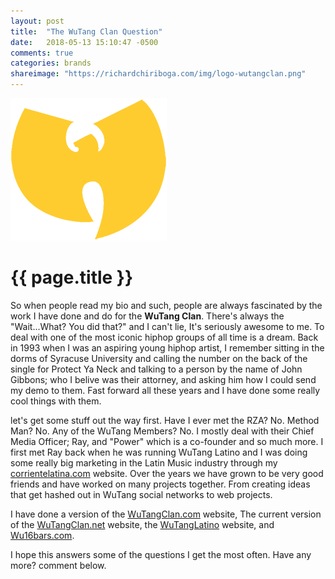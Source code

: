 ```yaml
---
layout: post
title:  "The WuTang Clan Question"
date:   2018-05-13 15:10:47 -0500
comments: true
categories: brands
shareimage: "https://richardchiriboga.com/img/logo-wutangclan.png"
---
```

<img src="/img/logo-wutangclan.png" class="img-responsive center-block featured-blog-img">

# {{ page.title }}

So when people read my bio and such, people are always fascinated by the work I have done and do for the **WuTang Clan**. There's always the "Wait...What? You did that?" and I can't lie, It's seriously awesome to me. To deal with one of the most iconic hiphop groups of all time is a dream. Back in 1993 when I was an aspiring young hiphop artist, I remember sitting in the dorms of Syracuse University and calling the number on the back of the single for Protect Ya Neck and talking to a person by the name of John Gibbons; who I belive was their attorney, and asking him how I could send my demo to them. Fast forward all these years and I have done some really cool things with them.

let's get some stuff out the way first.  Have I ever met the RZA? No. Method Man? No. Any of the WuTang Members? No. I mostly deal with their Chief Media Officer; Ray, and "Power" which is a co-founder and so much more. I first met Ray back when he was running WuTang Latino and I was doing some really big marketing in the Latin Music industry through my [corrientelatina.com](   https://www.corrientelatina.com) website. Over the years we have grown to be very good friends and have worked on many projects together. From creating ideas that get hashed out in WuTang social networks to web projects. 

I have done a version of the [WuTangClan.com](/projects/wutangclan-com/) website, The current version of the [WuTangClan.net](/projects/wutangclan-net/) website, the [WuTangLatino](/projects/wutanglatino/) website, and [Wu16bars.com](Wu16bars.com). 

I hope this answers some of the questions I get the most often. Have any more? comment below.

